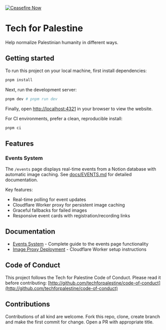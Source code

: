 [![Ceasefire Now](https://badge.techforpalestine.org/default)](https://techforpalestine.org/learn-more)

# Tech for Palestine

Help normalize Palestinian humanity in different ways.

## Getting started

To run this project on your local machine, first install dependencies:

```bash
pnpm install
```

Next, run the development server:

```bash
pnpm dev # pnpm run dev 
```

Finally, open [http://localhost:4321](http://localhost:4321) in your browser to view the website.

For CI environments, prefer a clean, reproducible install:

```bash
pnpm ci
```


## Features

### Events System
The `/events` page displays real-time events from a Notion database with automatic image caching. See [docs/EVENTS.md](docs/EVENTS.md) for detailed documentation.

Key features:
- Real-time polling for event updates
- Cloudflare Worker proxy for persistent image caching
- Graceful fallbacks for failed images
- Responsive event cards with registration/recording links

## Documentation

- [Events System](docs/EVENTS.md) - Complete guide to the events page functionality
- [Image Proxy Deployment](DEPLOYMENT.md) - Cloudflare Worker setup instructions

## Code of Conduct

This project follows the Tech for Palestine Code of Conduct. Please read it before contributing: [http://github.com/techforpalestine/code-of-conduct](http://github.com/techforpalestine/code-of-conduct)

## Contributions

Contributions of all kind are welcome. Fork this repo, clone, create branch and make the first commit for change. Open a PR with appropriate title.
